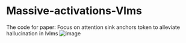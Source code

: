 # Massive-activations-Vlms
The code for paper: Focus on attention sink anchors token to alleviate hallucination in lvlms
![image](https://github.com/zhangbaijin/Massive-activations-VLMs/massive.png)
